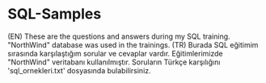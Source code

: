 # SQL-Samples
(EN) These are the questions and answers during my SQL training. "NorthWind" database was used in the trainings.
(TR) Burada SQL eğitimim sırasında karşılaştığım sorular ve cevaplar vardır. Eğitimlerimizde "NorthWind" veritabanı kullanılmıştır. Soruların Türkçe karşılığını 'sql_ornekleri.txt' dosyasında bulabilirsiniz.
